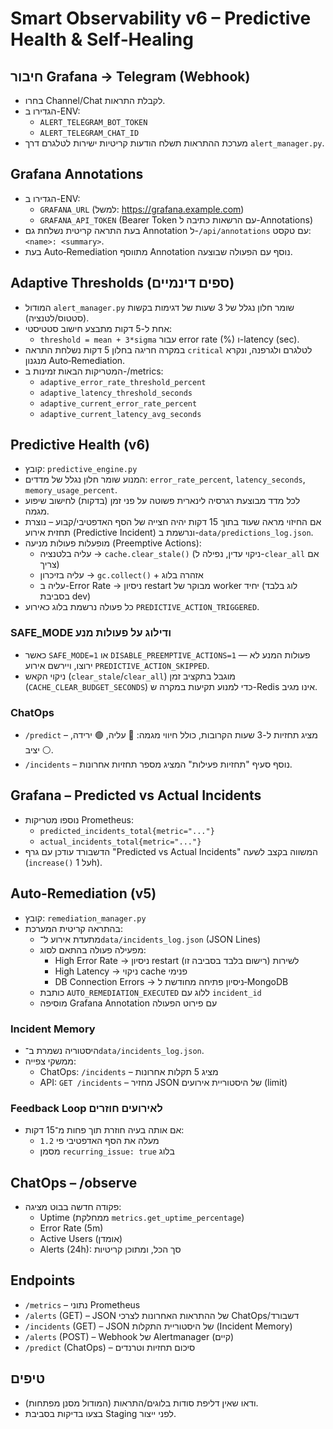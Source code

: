 # Smart Observability v6 – Predictive Health & Self‑Healing

## חיבור Grafana → Telegram (Webhook)

- בחרו Channel/Chat לקבלת התראות.
- הגדירו ב-ENV:
  - `ALERT_TELEGRAM_BOT_TOKEN`
  - `ALERT_TELEGRAM_CHAT_ID`
- מערכת ההתראות תשלח הודעות קריטיות ישירות לטלגרם דרך `alert_manager.py`.

## Grafana Annotations

- הגדירו ב-ENV:
  - `GRAFANA_URL` (למשל: https://grafana.example.com)
  - `GRAFANA_API_TOKEN` (Bearer Token עם הרשאות כתיבה ל-Annotations)
- בעת התראה קריטית נשלחת גם Annotation ל-`/api/annotations` עם טקסט: `<name>: <summary>`.
- בעת Auto‑Remediation מתווסף Annotation נוסף עם הפעולה שבוצעה.

## Adaptive Thresholds (ספים דינמיים)

- המודול `alert_manager.py` שומר חלון נגלל של 3 שעות של דגימות בקשות (סטטוס/לטנציה).
- אחת ל-5 דקות מתבצע חישוב סטטיסטי:
  - `threshold = mean + 3*sigma` עבור error rate (%) ו-latency (sec).
- במקרה חריגה בחלון 5 דקות נשלחת התראה `critical` לטלגרם ולגרפנה, ונקרא מנגנון Auto‑Remediation.
- המטריקות הבאות זמינות ב-/metrics:
  - `adaptive_error_rate_threshold_percent`
  - `adaptive_latency_threshold_seconds`
  - `adaptive_current_error_rate_percent`
  - `adaptive_current_latency_avg_seconds`

## Predictive Health (v6)

- קובץ: `predictive_engine.py`
- המנוע שומר חלון נגלל של מדדים: `error_rate_percent`, `latency_seconds`, `memory_usage_percent`.
- לכל מדד מבוצעת רגרסיה לינארית פשוטה על פני זמן (בדקות) לחישוב שיפוע מגמה.
- אם החיזוי מראה שעוד בתוך 15 דקות יהיה חצייה של הסף האדפטיבי/קבוע – נוצרת תחזית אירוע (Predictive Incident) ונרשמת ב-`data/predictions_log.json`.
- מופעלות פעולות מניעה (Preemptive Actions):
  - עליה בלטנציה → `cache.clear_stale()` (ניקוי עדין, נפילה ל-`clear_all` אם צריך)
  - עליה בזיכרון → `gc.collect()` + אזהרה בלוג
  - עליה ב-Error Rate → ניסיון restart מבוקר של worker יחיד (לוג בלבד בסביבת dev)
- כל פעולה נרשמת בלוג כאירוע `PREDICTIVE_ACTION_TRIGGERED`.

### SAFE_MODE ודילוג על פעולות מנע

- כאשר `SAFE_MODE=1` או `DISABLE_PREEMPTIVE_ACTIONS=1` — פעולות המנע לא ירוצו, ויירשם אירוע `PREDICTIVE_ACTION_SKIPPED`.
- ניקוי הקאש (`clear_stale`/`clear_all`) מוגבל בתקציב זמן (`CACHE_CLEAR_BUDGET_SECONDS`) כדי למנוע תקיעות במקרה ש-Redis אינו מגיב.

### ChatOps

- `/predict` – מציג תחזיות ל-3 שעות הקרובות, כולל חיווי מגמה: 🔴 עליה, 🟢 ירידה, ⚪ יציב.
- `/incidents` – נוסף סעיף "תחזיות פעילות" המציג מספר תחזיות אחרונות.

## Grafana – Predicted vs Actual Incidents

- נוספו מטריקות Prometheus:
  - `predicted_incidents_total{metric="..."}`
  - `actual_incidents_total{metric="..."}`
- הדשבורד עודכן עם גרף "Predicted vs Actual Incidents" המשווה בקצב לשעה (`increase()` על 1h).

## Auto‑Remediation (v5)

- קובץ: `remediation_manager.py`
- בהתראה קריטית המערכת:
  - מתעדת אירוע ל־`data/incidents_log.json` (JSON Lines)
  - מפעילה פעולה בהתאם לסוג:
    - High Error Rate → ניסיון restart לשירות (רישום בלבד בסביבה זו)
    - High Latency → ניקוי cache פנימי
    - DB Connection Errors → ניסיון פתיחה מחודשת ל‑MongoDB
  - כותבת `AUTO_REMEDIATION_EXECUTED` ללוג עם `incident_id`
  - מוסיפה Grafana Annotation עם פירוט הפעולה

### Incident Memory

- היסטוריה נשמרת ב־`data/incidents_log.json`.
- ממשקי צפייה:
  - ChatOps: `/incidents` – מציג 5 תקלות אחרונות
  - API: `GET /incidents` – מחזיר JSON של היסטוריית אירועים (limit)

### Feedback Loop לאירועים חוזרים

- אם אותה בעיה חוזרת תוך פחות מ־15 דקות:
  - מעלה את הסף האדפטיבי פי `1.2`
  - מסמן `recurring_issue: true` בלוג

## ChatOps – /observe

- פקודה חדשה בבוט מציגה:
  - Uptime (ממחלקת `metrics.get_uptime_percentage`)
  - Error Rate (5m)
  - Active Users (אומדן)
  - Alerts (24h): סך הכל, ומתוכן קריטיות

## Endpoints

- `/metrics` – נתוני Prometheus
- `/alerts` (GET) – JSON של ההתראות האחרונות לצרכי ChatOps/דשבורד
- `/incidents` (GET) – JSON של היסטוריית התקלות (Incident Memory)
- `/alerts` (POST) – Webhook של Alertmanager (קיים)
 - `/predict` (ChatOps) – סיכום תחזיות וטרנדים

## טיפים

- ודאו שאין דליפת סודות בלוגים/התראות (המודול מסנן מפתחות).
- בצעו בדיקות בסביבת Staging לפני ייצור.
